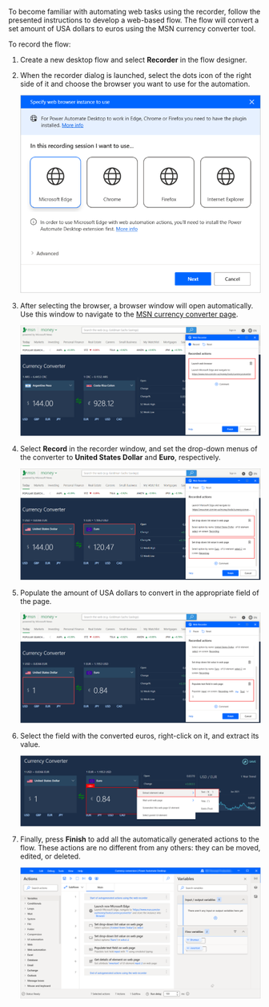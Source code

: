 To become familiar with automating web tasks using the recorder, follow the presented instructions to develop a web-based flow. The flow will convert a set amount of USA dollars to euros using the MSN currency converter tool.

To record the flow:

1. Create a new desktop flow and select **Recorder** in the flow designer. 

1. When the recorder dialog is launched, select the dots icon of the right side of it and choose the browser you want to use for the automation.

    ![The Specify web browser instance to use dialog.](..\media\web-recorder-instance-selection-dialog.png)

1. After selecting the browser, a browser window will open automatically. Use this window to navigate to the [MSN currency converter page](https://www.msn.com/en-us/money/tools/currencyconverter).

    ![The MSN currency converter page.](..\media\msn-currency-converter-page.png)

1. Select **Record** in the recorder window, and set the drop-down menus of the converter to **United States Dollar** and **Euro**, respectively.

    ![The currency drop-down menus in the MSN currency converter page.](..\media\msn-currency-converter-page-drop-down-menus.png)

1. Populate the amount of USA dollars to convert in the appropriate field of the page.

    ![The populated USA dollar field in the MSN currency converter page.](..\media\msn-currency-converter-page-populate-dollars.png)

1. Select the field with the converted euros, right-click on it, and extract its value.

    ![The option to extract the converted euros from the MSN currency converter page.](..\media\msn-currency-converter-page-extract-euros.png)

1. Finally, press **Finish** to add all the automatically generated actions to the flow. These actions are no different from any others: they can be moved, edited, or deleted.

    ![The generated action in the workspace.](..\media\web-recorder-generated-actions-workspace.png)